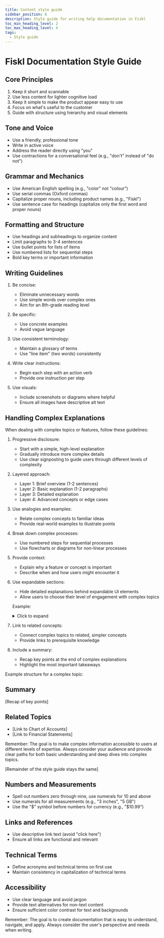 ```yaml
---
title: Content style guide
sidebar_position: 6
description: Style guide for writing help documentation in Fiskl
toc_min_heading_level: 2
toc_max_heading_level: 4
tags:
  - Style guide
---
```


# Fiskl Documentation Style Guide

## Core Principles

1. Keep it short and scannable
2. Use less content for lighter cognitive load
3. Keep it simple to make the product appear easy to use
4. Focus on what's useful to the customer
5. Guide with structure using hierarchy and visual elements

## Tone and Voice

- Use a friendly, professional tone
- Write in active voice
- Address the reader directly using "you"
- Use contractions for a conversational feel (e.g., "don't" instead of "do not")

## Grammar and Mechanics

- Use American English spelling (e.g., "color" not "colour")
- Use serial commas (Oxford commas)
- Capitalize proper nouns, including product names (e.g., "Fiskl")
- Use sentence case for headings (capitalize only the first word and proper nouns)

## Formatting and Structure

- Use headings and subheadings to organize content
- Limit paragraphs to 3-4 sentences
- Use bullet points for lists of items
- Use numbered lists for sequential steps
- Bold key terms or important information

## Writing Guidelines

1. Be concise:
   - Eliminate unnecessary words
   - Use simple words over complex ones
   - Aim for an 8th-grade reading level

2. Be specific:
   - Use concrete examples
   - Avoid vague language

3. Use consistent terminology:
   - Maintain a glossary of terms
   - Use "line item" (two words) consistently

4. Write clear instructions:
   - Begin each step with an action verb
   - Provide one instruction per step

5. Use visuals:
   - Include screenshots or diagrams where helpful
   - Ensure all images have descriptive alt text


## Handling Complex Explanations

When dealing with complex topics or features, follow these guidelines:

1. Progressive disclosure:
   - Start with a simple, high-level explanation
   - Gradually introduce more complex details
   - Use clear signposting to guide users through different levels of complexity

2. Layered approach:
   - Layer 1: Brief overview (1-2 sentences)
   - Layer 2: Basic explanation (1-2 paragraphs)
   - Layer 3: Detailed explanation
   - Layer 4: Advanced concepts or edge cases

3. Use analogies and examples:
   - Relate complex concepts to familiar ideas
   - Provide real-world examples to illustrate points

4. Break down complex processes:
   - Use numbered steps for sequential processes
   - Use flowcharts or diagrams for non-linear processes

5. Provide context:
   - Explain why a feature or concept is important
   - Describe when and how users might encounter it

6. Use expandable sections:
   - Hide detailed explanations behind expandable UI elements
   - Allow users to choose their level of engagement with complex topics

   Example:

    <details>
        <summary>Click to expand</summary>
        [Explanation of advanced usage, edge cases, etc.]
    </details>

7. Link to related concepts:
   - Connect complex topics to related, simpler concepts
   - Provide links to prerequisite knowledge

8. Include a summary:
   - Recap key points at the end of complex explanations
   - Highlight the most important takeaways

Example structure for a complex topic:

## Summary
[Recap of key points]

## Related Topics
- [Link to Chart of Accounts]
- [Link to Financial Statements]

Remember: The goal is to make complex information accessible to users at different levels of expertise. Always consider your audience and provide clear paths for both basic understanding and deep dives into complex topics.

[Remainder of the style guide stays the same]

## Numbers and Measurements

- Spell out numbers zero through nine, use numerals for 10 and above
- Use numerals for all measurements (e.g., "3 inches", "5 GB")
- Use the "$" symbol before numbers for currency (e.g., "$10.99")

## Links and References

- Use descriptive link text (avoid "click here")
- Ensure all links are functional and relevant

## Technical Terms

- Define acronyms and technical terms on first use
- Maintain consistency in capitalization of technical terms

## Accessibility

- Use clear language and avoid jargon
- Provide text alternatives for non-text content
- Ensure sufficient color contrast for text and backgrounds

Remember: The goal is to create documentation that is easy to understand, navigate, and apply. Always consider the user's perspective and needs when writing.